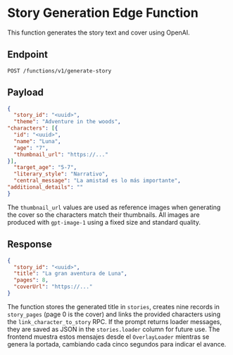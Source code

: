 # Story Generation Edge Function

This function generates the story text and cover using OpenAI.

## Endpoint

`POST /functions/v1/generate-story`

## Payload

```json
{
  "story_id": "<uuid>",
  "theme": "Adventure in the woods",
"characters": [{
  "id": "<uuid>",
  "name": "Luna",
  "age": "7",
  "thumbnail_url": "https://..."
}],
  "target_age": "5-7",
  "literary_style": "Narrativo",
  "central_message": "La amistad es lo más importante",
"additional_details": ""
}
```

The `thumbnail_url` values are used as reference images when generating the
cover so the characters match their thumbnails. All images are produced with
`gpt-image-1` using a fixed size and standard quality.

## Response

```json
{
  "story_id": "<uuid>",
  "title": "La gran aventura de Luna",
  "pages": 8,
  "coverUrl": "https://..."
}
```

The function stores the generated title in `stories`, creates nine records in
`story_pages` (page 0 is the cover) and links the provided characters using the
`link_character_to_story` RPC.
If the prompt returns loader messages, they are saved as JSON in the
`stories.loader` column for future use.
The frontend muestra estos mensajes desde el `OverlayLoader` mientras se genera la portada, cambiando cada cinco segundos para indicar el avance.
